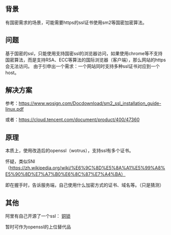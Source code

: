 ## 背景
有国密需求的场景，可能需要https的ssl证书使用sm2等国密加密算法。
## 问题
基于国密的ssl，只能使用支持国密ssl的浏览器访问，如果使用chrome等不支持国密算法，而是支持RSA、ECC等算法的国际浏览器（客户端），那么网站的https会无法访问。
由于引申出一个需求：一个网站同时支持多种ssl证书对应到一个host。
## 解决方案
参考：https://www.wosign.com/Docdownload/sm2_ssl_installation_guide-linux.pdf

或者：https://cloud.tencent.com/document/product/400/47360
## 原理
本质上，使用改造后的openssl（wotrus），支持ssl有多个证书。

怀疑，类似SNI（https://zh.wikipedia.org/wiki/%E6%9C%8D%E5%8A%A1%E5%99%A8%E5%90%8D%E7%A7%B0%E6%8C%87%E7%A4%BA）

即在握手时，告诉服务端，自己使用什么加密方式的证书、域名等。（只是猜测）

## 其他
阿里有自己开源了一个ssl： [铜锁](https://github.com/Tongsuo-Project/Tongsuo)

暂时可作为openssl的上位替代品


